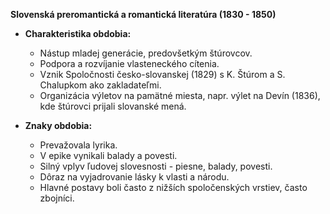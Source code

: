 **Slovenská preromantická a romantická literatúra (1830 - 1850)**

- **Charakteristika obdobia:**
  - Nástup mladej generácie, predovšetkým štúrovcov.
  - Podpora a rozvíjanie vlasteneckého cítenia.
  - Vznik Spoločnosti česko-slovanskej (1829) s K. Štúrom a S. Chalupkom ako zakladateľmi.
  - Organizácia výletov na pamätné miesta, napr. výlet na Devín (1836), kde štúrovci prijali slovanské mená.

- **Znaky obdobia:**
  - Prevažovala lyrika.
  - V epike vynikali balady a povesti.
  - Silný vplyv ľudovej slovesnosti - piesne, balady, povesti.
  - Dôraz na vyjadrovanie lásky k vlasti a národu.
  - Hlavné postavy boli často z nižších spoločenských vrstiev, často zbojníci.
